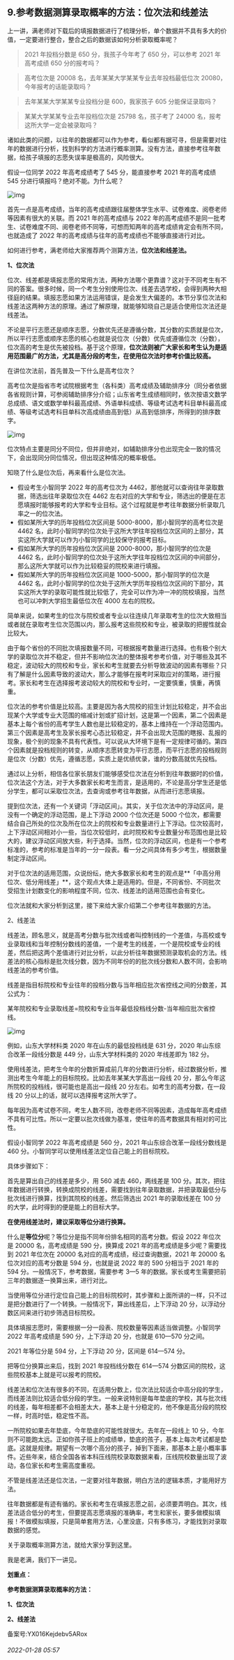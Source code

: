 ## 9.参考数据测算录取概率的方法：位次法和线差法
上一讲，满老师对下载后的填报数据进行了梳理分析，单个数据并不具有多大的价值，一定要进行整合，整合之后的数据该如何分析录取概率呢？



> 2021 年投档分数是 650 分，我孩子今年考了 650 分，可以参考 2021 年高考成绩 650 分的报考吗？



> 高考位次是 20008 名，去年某某大学某某专业去年投档最低位次 20080，今年报考的话能录取吗？



> 去年某某大学某某专业投档分是 600，我家孩子 605 分能保证录取吗？



> 某某大学某某专业去年投档位次是 25798 名，孩子考了 24000 名，报考这所大学一定会被录取吗？


诸如此类的问题，以往年的数据都可以作为参考，看似都有据可寻，但是需要对往年的数据进行分析，找到科学的方法进行概率测算。没有方法，直接参考往年数据，给孩子填报的志愿失误率是极高的，风险很大。 


假设一位同学 2022 年高考成绩考了 545 分，能直接参考 2021 年的高考成绩 545 分进行填报吗？绝对不能。为什么呢？


![img](https://pic3.zhimg.com/v2-e58de28cd15496eb4f15eb4e8eb22a52.webp)

首先一点是高考成绩，当年的高考成绩跟往届整体学生水平、试卷难度、阅卷老师等因素有很大的关联。而 2021 年的高考成绩与 2022 年的高考成绩不是同一批考生、试卷难度不同、阅卷老师不同等，可想而知两年的高考成绩肯定会有所不同，也就造成了 2022 年的高考成绩与往年的高考成绩也不能够直接进行对比。


如何进行参考，满老师给大家推荐两个测算方法，**位次法和线差法。**


**1、位次法**


位次、线差都是填报志愿的常用方法，两种方法哪个更靠谱？这对于不同考生有不同的答案。很多时候，同一个考生分别使用位次、线差去选学校，会得到两种大相径庭的结果。填报志愿如果方法运用错误，是会发生大偏差的。本节分享位次法和线差法这两种方法的原理。通过了解原理，就能够知晓自己是适合使用位次法还是线差法。


不论是平行志愿还是顺序志愿，分数优先还是遵循分数，其分数的实质就是位次，所以平行志愿或顺序志愿的核心也就是说位次（分数）优先或遵循位次（分数），位次高的考生是优先被投档。基于这个原理，**位次法则被广大家长和考生认为是适用范围最广的方法，尤其是高分段的考生，在使用位次法时参考价值比较高。** 


在讲位次法前，首先普及一下什么是高考位次？


高考位次是指省市考试院根据考生（各科类）高考成绩及辅助排序分（同分者依据各省规则计算，可参阅辅助排序分介绍；山东省考生成绩相同时，依次按语文数学总成绩、语文或数学单科最高成绩、外语单科成绩、等级考试选考科目单科最高成绩、等级考试选考科目单科次高成绩由高到低）从高到低排序，所得到的排序数字。


![img](https://pic1.zhimg.com/v2-2b636ce7edf899fbc9f36efcfe0154cc.webp)

位次特点主要是同分不同位，但并非绝对，如辅助排序分也出现完全一致的情况下，会出现同分同位情况，但出现这种情况的概率极低。


知晓了什么是位次后，再来看什么是位次法。


* 假设考生小智同学 2022 年的高考位次为 4462，那他就可以查询往年录取数据，筛选出往年录取位次在 4462 左右对应的大学和专业，筛选出的便是在志愿填报时能够报考的大学和专业目标。这个过程就是参考往年数据分析录取几率之一的位次法。
* 假如某所大学的历年投档位次区间是 5000-8000，那小智同学的高考位次是 4462 名，此时小智同学的位次处于这所大学往年投档位次区间的上部分，其实这所大学就可以作为小智同学的比较保守的报考目标。
* 假如某所大学的历年投档位次区间是 2000-8000，那小智同学的位次是 4462 名，此时小智同学的位次处于这所大学往年投档位次区间的中间部分，那么这所大学就可以作为比较稳妥的院校来进行填报。
* 假如某所大学的历年投档位次区间是 1000-5000，那小智同学的位次是 4462 名，此时小智同学的位次处于这所大学历年投档位次区间的下部分，其实这所大学的录取可能性就比较低了，完全可以作为冲一冲的院校填报，当然也可以冲刺大学招生最低位次在 4000 左右的院校。

简单来说，如果考生的位次与院校或者专业以往连续几年录取考生的位次大致相当或者就在录取考生位次范围以内，那么报考这些院校和专业，被录取的把握性就会比较大。 


由于每个省份的不同批次填报数量不同，可根据报考数量进行选择。也有极个别大学的录取位次并不稳定，但并不影响位次法的整体报考参考价值，对于哪些及其不稳定，波动较大的院校和专业，家长和考生就要去分析导致波动的因素有哪些？只有了解是什么因素导致的波动大，那么才能够在报考时采取应对的策略，进行报考。家长和考生在选择报考波动较大的院校和专业时，一定要慎重，慎重，再慎重。


位次法的参考价值是比较高。主要是因为各大院校的招生计划比较稳定，并不会出现某个大学或专业大范围的缩减计划或扩招计划，这是第一个因素，第二个因素是基本上每个省份的高考学生人数也是比较稳定的，基本上维持在一个浮动范围内。第三个因素是高考生及家长报考心态比较稳定，并不会出现大范围的瞎报、乱报的现象，极个别的现象不具有代表性。可以说从大环境下是有一定规律可循的。第四个因素就是投档规则的转变，从顺序志愿转变为平行志愿，而平行志愿的投档规则是位次（分数）优先，遵循志愿，实质上是优绩优录，谁的分数高就优先投档。


通过以上分析，相信各位家长朋友们能够感受位次法在分析到往年数据时的价值，位次法这个方法，对于大多数家长和考生而言，是适用的，不论是高分学生还是低分学生，都可以采取位次法，去查询或参考往年数据，从而进行志愿填报。


提到位次法，还有一个关键词「浮动区间」。其实，关于位次法中的浮动区间，是没有一个确定的浮动范围，是上下浮动 2000 个位次还是 5000 个位次，都需要结合自己所处的位次及所在位次上的院校和专业数量进行上下浮动。位次较高时，上下浮动区间相对小一些，当位次较低时，此时院校和专业数量分布范围也是比较大的，建议浮动区间放大些，利于选择。当然，位次的浮动区间，也是有一个参考标准的，参考的标准是当年的一分一段表。看一分之间具体有多少考生，根据数量制定浮动区间。


对于位次法的适用范围，众说纷纭，绝大多数家长和考生的观点是**「中高分用位次、低分用线差」**，这个观点大体上是适用的。但是，不同省份、不同批次受招生计划数变化的影响程度不同，位次、线差法的适用范围也会有变化。


位次法就和大家分析到这里，接下来给大家介绍第二个参考往年数据的方法。


2、线差法


线差法，顾名思义，就是高考分数与批次线或者叫控制线的一个差值，与高校或专业录取线和当年控制分数线的差值，一个是考生的线差，一个是院校或专业的线差，然后把这两个差值进行对比分析，以此分析往年数据预测录取机会的方法。线差法的核心指标是批次线分数，因为不同年份的的批次线分数和人数不同，会影响线差法的参考价值。 


线差是指目标院校和专业往年的投档分数与当年相应批次省控线之间的分数差，其公式为：


某年院校和专业录取线差=院校和专业当年最低投档线分数-当年相应批次省控线。


![img](https://pic1.zhimg.com/v2-2167e347e566749539f2f2e9082ba42c.webp)

例如，山东大学材料类 2020 年在山东的最低投档线是 631 分，2020 年山东综合改革一段线分数是 449 分，山东大学材料类的 2020 年线差即为 182 分。


使用线差法，把考生今年的分数折算成前几年的分数进行分析，经过数据分析，推测出考生今年能上的目标院校。比如去年某某大学高出一段线 20 分，那么今年这所院校的投档线，很可能也是高出一段线 20 分左右。如考生的高考分数，在一段线 20 分以上的话，就可以选择报考这所大学了。


每年因为高考试卷不同，考生人数不同，改卷老师不同等因素，造成每年高考成绩不具有可比性。所以一定要以批次线做为基准，使往年的高考数据具有相对的可比性。


假设小智同学 2022 年高考成绩是 560 分，2021 年山东综合改革一段线分数线是 460 分。小智同学可以使用线差法定位自己能上的目标院校。 


具体步骤如下：


首先是算出自己的线差是多少，用 560 减去 460，两线差是 100 分。其次，把往年数据进行转换，转换成院校的线差，需要找到往年录取数据，并把录取最低分与批次线进行换算，找到其院校的线差。然后筛选出 2021 年的录取线差在 100 分的大学，此时得到的便是能上的目标大学。


**在使用线差法时，建议采取等位分进行换算。**


什么是**等位分**呢？等位分是指不同年份排名相同的高考分数。假设 2022 年位次是 20000 名，高考成绩是 590 分，换算成 2021 年的高考成绩是多少呢？需要找到 2021 年位次在 20000 名对应的高考成绩，经过查询数据，2021 年 20000 名位次对应的高考分数是 594 分，也就是说 2022 年的 590 分相当于 2021 年的 594 分。一般情况下，参考数据，需要参考 3—5 年的数据。家长或考生需要把前三年的数据逐一换算出来，进行对比。 


当使用等位分进行定位自己能上的目标院校时，其步骤和上面所讲的一样，只不过是把分数进行了一个转换。一般情况下，算出线差后，上下浮动 20 分，以浮动分数区间来进行初步筛选目标院校。 


具体填报志愿时，需要根据一分一段表、院校数量等因素适当做调整。小智同学 2022 年高考成绩是 590 分，上下浮动 20 分，也就是 610—570 分之间。


2021 年等位分是 594 分，上下浮动 20 分，区间是 614—574 分。


把等位分换算出来后，找到 2021 年投档线分数在 614—574 分数区间的院校，这些院校基本上就是可以报考的院校。 


线差法和位次法有很多的不同，在适用分数上，位次法比较适合中高分段的学生，而线差法则比较适合低分段的学生。一般来说特别是每年垫底的学校，其与批次线的线差，每年相差都不会相差太大，基本上是十分稳定的，他不像是高分段的院校一样，时高时低，稳定性不高。


一所院校如果去年垫底，今年垫底的可能性就很大。去年在一段线上 10 分，今年则不可能跑太远。正如你孩子班上的成绩单，垫底的孩子，基本上每次考试都是垫底。这就是规律。期望有一次哪个高分的孩子，掉到下面来，那基本上是小概率事件。近些年来，结合全国各省本科压线院校录取数据来看，压线院校数量出现了波动，各位家长和考生需高度重视。


不管是线差法还是位次法，一定要对往年数据，明白方法的逻辑本质，才能用好方法。


往年数据都是有迹有循的。家长和考生在填报志愿之前，必须要弄明白。其次，线差法适合低分的考生，但要提高志愿填报的准确率，考生和家长，要多做模拟填报！不做模拟填报，只是简单套用方法，心里没底，只有多练习，才能找到对录取数据的感觉。


关于录取概率测算方法，就给大家分享到这里。 


我是老满，我们下一讲见。 


**划重点：**


**参考数据测算录取概率的方法：**


**1、位次法**


**2、线差法**


备案号:YX016Kejdebv5ARox


###### 2022-01-28 05:57
